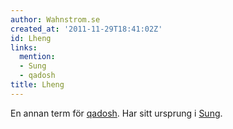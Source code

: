 ```yaml
---
author: Wahnstrom.se
created_at: '2011-11-29T18:41:02Z'
id: Lheng
links:
  mention:
  - Sung
  - qadosh
title: Lheng
---
```


En annan term för [qadosh]. Har sitt ursprung i [Sung].

  [qadosh]: qadosh
  [Sung]: Sung